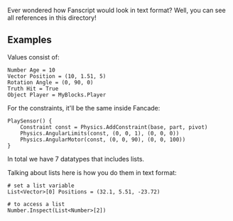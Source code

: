 Ever wondered how Fanscript would look in text format? Well, you can see all references in this directory!

## Examples
Values consist of:

```
Number Age = 10
Vector Position = (10, 1.51, 5)
Rotation Angle = (0, 90, 0)
Truth Hit = True
Object Player = MyBlocks.Player
```

For the constraints, it'll be the same inside Fancade:

```
PlaySensor() {
    Constraint const = Physics.AddConstraint(base, part, pivot)
    Physics.AngularLimits(const, (0, 0, 1), (0, 0, 0))
    Physics.AngularMotor(const, (0, 0, 90), (0, 0, 100))
}
```

In total we have 7 datatypes that includes lists.

Talking about lists here is how you do them in text format:

```
# set a list variable
List<Vector>[0] Positions = (32.1, 5.51, -23.72)

# to access a list
Number.Inspect(List<Number>[2])
```
